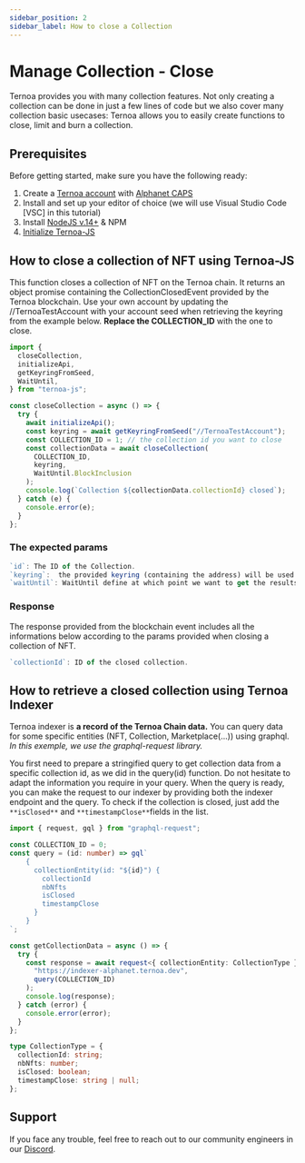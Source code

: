 ```yaml
---
sidebar_position: 2
sidebar_label: How to close a Collection
---
```


# Manage Collection - Close

Ternoa provides you with many collection features. Not only creating a collection can be done in just a few lines of code but we also cover many collection basic usecases: Ternoa allows you to easily create functions to close, limit and burn a collection.

## Prerequisites

Before getting started, make sure you have the following ready:

1. Create a [Ternoa account](/for-developers/get-started/create-account) with [Alphanet CAPS](/for-developers/get-started/create-account#step-2-get-some-free-test-caps-tokens)
2. Install and set up your editor of choice (we will use Visual Studio Code [VSC] in this tutorial)
3. Install [NodeJS v.14+](https://nodejs.org/en/download/) & NPM
4. [Initialize Ternoa-JS](/for-developers/get-started/install-ternoa-js#step-2-initialize-ternoa-js)

## How to close a collection of NFT using Ternoa-JS

This function closes a collection of NFT on the Ternoa chain. It returns an object promise containing the CollectionClosedEvent provided by the Ternoa blockchain.
Use your own account by updating the //TernoaTestAccount with your account seed when retrieving the keyring from the example below. **Replace the COLLECTION_ID** with the one to close.

```typescript showLineNumbers
import {
  closeCollection,
  initializeApi,
  getKeyringFromSeed,
  WaitUntil,
} from "ternoa-js";

const closeCollection = async () => {
  try {
    await initializeApi();
    const keyring = await getKeyringFromSeed("//TernoaTestAccount");
    const COLLECTION_ID = 1; // the collection id you want to close
    const collectionData = await closeCollection(
      COLLECTION_ID,
      keyring,
      WaitUntil.BlockInclusion
    );
    console.log(`Collection ${collectionData.collectionId} closed`);
  } catch (e) {
    console.error(e);
  }
};
```

### The expected params

```typescript
`id`: The ID of the Collection.
`keyring`:  the provided keyring (containing the address) will be used to sign the transaction and pay the execution fee.
`waitUntil`: WaitUntil define at which point we want to get the results of the transaction execution: BlockInclusion or BlockFinalization.
```

### Response

The response provided from the blockchain event includes all the informations below according to the params provided when closing a collection of NFT.

```typescript
`collectionId`: ID of the closed collection.
```

## How to retrieve a closed collection using Ternoa Indexer

Ternoa indexer is **a record of the Ternoa Chain data.**
You can query data for some specific entities (NFT, Collection, Marketplace(...)) using graphql.
_In this exemple, we use the graphql-request library._

You first need to prepare a stringified query to get collection data from a specific collection id, as we did in the query(id) function.
Do not hesitate to adapt the information you require in your query. When the query is ready, you can make the request to our indexer by providing both the indexer endpoint and the query. To check if the collection is closed, just add the `**isClosed**` and `**timestampClose**`fields in the list.

```typescript showLineNumbers
import { request, gql } from "graphql-request";

const COLLECTION_ID = 0;
const query = (id: number) => gql`
    {
      collectionEntity(id: "${id}") {
        collectionId
        nbNfts
        isClosed
        timestampClose
      }
    }
`;

const getCollectionData = async () => {
  try {
    const response = await request<{ collectionEntity: CollectionType }>(
      "https://indexer-alphanet.ternoa.dev",
      query(COLLECTION_ID)
    );
    console.log(response);
  } catch (error) {
    console.error(error);
  }
};

type CollectionType = {
  collectionId: string;
  nbNfts: number;
  isClosed: boolean;
  timestampClose: string | null;
};
```

## Support

If you face any trouble, feel free to reach out to our community engineers in our [Discord](https://discord.gg/fUmBkPpnRu).
